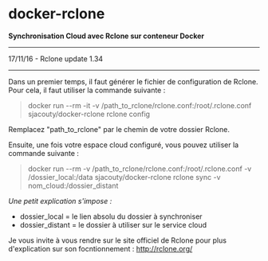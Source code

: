 # docker-rclone
**Synchronisation Cloud avec Rclone sur conteneur Docker**
___

17/11/16 - Rclone update 1.34
___

Dans un premier temps, il faut générer le fichier de configuration de Rclone. Pour cela, il faut utiliser la commande suivante :
>docker run --rm -it -v /path_to_rclone/rclone.conf:/root/.rclone.conf sjacouty/docker-rclone rclone config

Remplacez "path_to_rclone" par le chemin de votre dossier Rclone.

Ensuite, une fois votre espace cloud configuré, vous pouvez utiliser la commande suivante :
>docker run --rm -v /path_to_rclone/rclone.conf:/root/.rclone.conf -v /dossier_local:/data sjacouty/docker-rclone rclone sync -v nom_cloud:/dossier_distant

_Une petit explication s'impose :_
- dossier_local = le lien absolu du dossier à synchroniser
- dossier_distant = le dossier à utiliser sur le service cloud

Je vous invite à vous rendre sur le site officiel de Rclone pour plus d'explication sur son focntionnement :
http://rclone.org/

